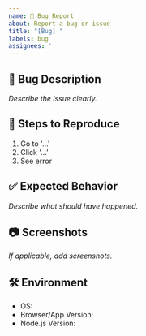 ```yaml
---
name: 🐛 Bug Report
about: Report a bug or issue
title: "[Bug] "
labels: bug
assignees: ''
---
```


## 🐞 Bug Description
_Describe the issue clearly._

## 🔁 Steps to Reproduce
1. Go to '...'
2. Click '...'
3. See error

## ✅ Expected Behavior
_Describe what should have happened._

## 📷 Screenshots
_If applicable, add screenshots._

## 🛠 Environment
- OS: 
- Browser/App Version:
- Node.js Version: